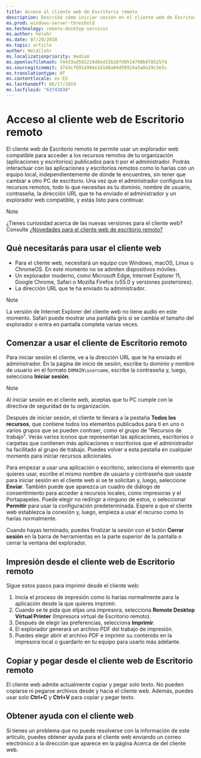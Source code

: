 ```yaml
---
title: Acceso al cliente web de Escritorio remoto
description: Describe cómo iniciar sesión en el cliente web de Escritorio remoto.
ms.prod: windows-server-threshold
ms.technology: remote-desktop-services
ms.author: helohr
ms.date: 07/20/2018
ms.topic: article
author: Heidilohr
ms.localizationpriority: medium
ms.openlocfilehash: f4433ad592219d6ed15b28fd0514790b078525fd
ms.sourcegitcommit: 3743cf691a984e1d140a04d50924a3a0a19c3e5c
ms.translationtype: HT
ms.contentlocale: es-ES
ms.lasthandoff: 06/17/2019
ms.locfileid: "63743838"
---
```

# <a name="access-the-remote-desktop-web-client"></a>Acceso al cliente web de Escritorio remoto

El cliente web de Escritorio remoto te permite usar un explorador web compatible para acceder a los recursos remotos de tu organización (aplicaciones y escritorios) publicados para ti por el administrador. Podrás interactuar con las aplicaciones y escritorios remotos como lo harías con un equipo local, independientemente de dónde te encuentres, sin tener que cambiar a otro PC de escritorio. Una vez que el administrador configura los recursos remotos, todo lo que necesitas es tu dominio, nombre de usuario, contraseña, la dirección URL que te ha enviado el administrador y un explorador web compatible, y estás listo para continuar.

>[!NOTE]
>¿Tienes curiosidad acerca de las nuevas versiones para el cliente web? Consulte [¿Novedades para el cliente web de escritorio remoto?](web-client-whatsnew.md)

## <a name="what-youll-need-to-use-the-web-client"></a>Qué necesitarás para usar el cliente web

* Para el cliente web, necesitará un equipo con Windows, macOS, Linux o ChromeOS. En este momento no se admiten dispositivos móviles.
* Un explorador moderno, como Microsoft Edge, Internet Explorer 11, Google Chrome, Safari o Mozilla Firefox (v55.0 y versiones posteriores).
* La dirección URL que te ha enviado tu administrador.

>[!NOTE]
>La versión de Internet Explorer del cliente web no tiene audio en este momento.
>Safari puede mostrar una pantalla gris si se cambia el tamaño del explorador o entra en pantalla completa varias veces.

## <a name="start-using-the-remote-desktop-client"></a>Comenzar a usar el cliente de Escritorio remoto

Para iniciar sesión el cliente, ve a la dirección URL que te ha enviado el administrador. En la página de inicio de sesión, escribe  tu dominio y nombre de usuario en el formato ```DOMAIN\username```, escribe la contraseña y, luego, selecciona **Iniciar sesión**.

>[!NOTE]
>Al iniciar sesión en el cliente web, aceptas que tu PC cumple con la directiva de seguridad de tu organización.

Después de iniciar sesión, el cliente te llevará a la pestaña **Todos los recursos**, que contiene todos los elementos publicados para ti en uno o varios grupos que se pueden contraer, como el grupo de "Recursos de trabajo". Verás varios iconos que representan las aplicaciones, escritorios o carpetas que contienen más aplicaciones o escritorios que el administrador ha facilitado al grupo de trabajo. Puedes volver a esta pestaña en cualquier momento para iniciar recursos adicionales.

Para empezar a usar una aplicación o escritorio, selecciona el elemento que quieres usar, escribe el mismo nombre de usuario y contraseña que usaste para iniciar sesión en el cliente web si se te solicitan y, luego, seleccione **Enviar**. También puede que aparezca un cuadro de diálogo de consentimiento para acceder a recursos locales, como impresoras y el Portapapeles. Puede elegir no redirigir a ninguno de estos, o seleccionar **Permitir** para usar la configuración predeterminada. Espere a que el cliente web establezca la conexión y, luego, empieza a usar el recurso como lo harías normalmente.

Cuando hayas terminado, puedes finalizar la sesión con el botón **Cerrar sesión** en la barra de herramientas en la parte superior de la pantalla o cerrar la ventana del explorador.

## <a name="printing-from-the-remote-desktop-web-client"></a>Impresión desde el cliente web de Escritorio remoto

Sigue estos pasos para imprimir desde el cliente web:

1. Inicia el proceso de impresión como lo harías normalmente para la aplicación desde la que quieres imprimir.
2. Cuando se te pida que elijas una impresora, selecciona **Remote Desktop Virtual Printer** (Impresora virtual de Escritorio remoto).
3. Después de elegir las preferencias, selecciona **Imprimir**.
4. El explorador generará un archivo PDF del trabajo de impresión.
5. Puedes elegir abrir el archivo PDF e imprimir su contenido en la impresora local o guardarlo en tu equipo para usarlo más adelante.

## <a name="copy-and-paste-from-the-remote-desktop-web-client"></a>Copiar y pegar desde el cliente web de Escritorio remoto

El cliente web admite actualmente copiar y pegar solo texto. No pueden copiarse ni pegarse archivos desde y hacia el cliente web. Además, puedes usar solo **Ctrl+C** y **Ctrl+V** para copiar y pegar texto.

## <a name="get-help-with-the-web-client"></a>Obtener ayuda con el cliente web

Si tienes un problema que no puede resolverse con la información de este artículo, puedes obtener ayuda para el cliente web enviando un correo electrónico a la dirección que aparece en la página Acerca de del cliente web.